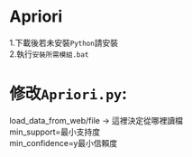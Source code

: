 # Apriori
1.下載後若未安裝`Python`請安裝<br>
2.執行`安裝所需模組.bat`<br>
# 修改`Apriori.py`:<br>
load_data_from_web/file -> 這裡決定從哪裡讀檔<br>
min_support=最小支持度<br>
min_confidence=y最小信賴度<br>
